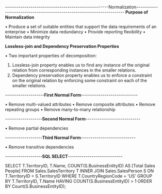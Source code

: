 -----------------------------------------------------Normalization------------------------------------------------------------------------
**Purpose of Normalization**

 • Produce a set of suitable entities that support the data requirements of an enterprise
 • Minimize data redundancy
 • Provide reporting flexibility
 • Maintain data integrity
 
 **Lossless-join and Dependency Preservation Properties**

 • Two important properties of decomposition:
 1. Lossless-join property enables us to find any instance of the original relation from corresponding instances in the smaller relations.
 2. Dependency preservation property enables us to enforce a constraint on the original relation by enforcing some constraint on each of the smaller relations.
 
 --------------------**First Normal Form**-----------------------------

 • Remove multi-valued attributes      • Remove composite attributes
 • Remove repeating groups             • Remove many-to-many relationship
 
 -------------------**Second Normal Form**----------------------------

 • Remove partial dependencies
 
 -------------------**Third Normal Form**----------------------------

 • Remove transitive dependencies

 -------------------**SQL SELECT**----------------------------
 
   
   SELECT T.TerritoryID, T.Name,
          COUNT(S.BusinessEntityID) AS [Total Sales People]
   FROM Sales.SalesTerritory T
   INNER JOIN 
        Sales.SalesPerson S
   ON T.TerritoryID = S.TerritoryID
   WHERE T.CountryRegionCode = 'US'
   GROUP BY T.TerritoryID, T.Name
   HAVING COUNT(S.BusinessEntityID) > 1
   ORDER BY Count(S.BusinessEntityID);
